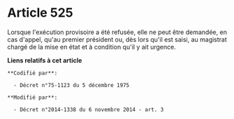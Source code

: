 # Article 525

Lorsque l'exécution provisoire a été refusée, elle ne peut être demandée, en cas d'appel, qu'au premier président   ou, dès
lors qu'il est saisi, au magistrat chargé de la mise en état et à condition qu'il y ait urgence.

**Liens relatifs à cet article**

	**Codifié par**:

	  - Décret n°75-1123 du 5 décembre 1975

	**Modifié par**:

	  - Décret n°2014-1338 du 6 novembre 2014 - art. 3

